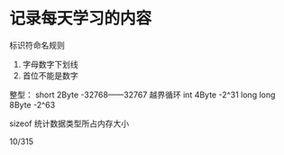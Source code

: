 # 记录每天学习的内容

标识符命名规则
1. 字母数字下划线
2. 首位不能是数字

整型：
short     2Byte   -32768——32767 越界循环
int       4Byte   -2^31
long long 8Byte   -2^63

sizeof 统计数据类型所占内存大小

10/315

